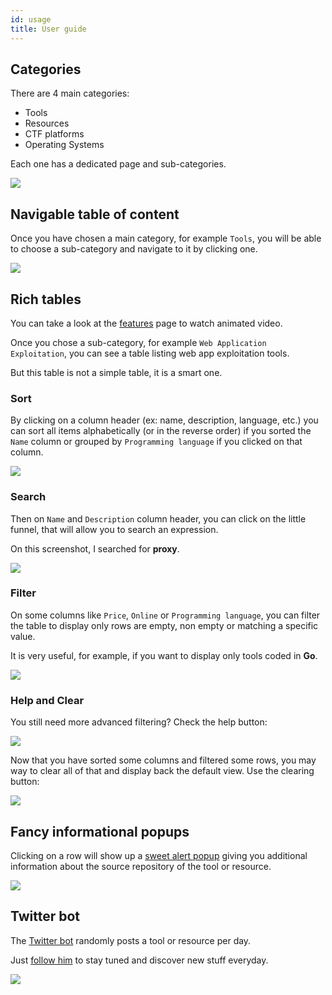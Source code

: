 ```yaml
---
id: usage
title: User guide
---
```

## Categories

There are 4 main categories:

-   Tools
-   Resources
-   CTF platforms
-   Operating Systems

Each one has a dedicated page and sub-categories.

![](https://i.imgur.com/dyy5o8e.png)

## Navigable table of content

Once you have chosen a main category, for example `Tools`, you will be able to choose a sub-category and navigate to it by clicking one.

![](https://i.imgur.com/SaEsud4.png)

## Rich tables

You can take a look at the [features](https://inventory.raw.pm/features.html#tables) page to watch animated video.

Once you chose a sub-category, for example `Web Application Exploitation`, you can see a table listing web app exploitation tools.

But this table is not a simple table, it is a smart one.

### Sort

By clicking on a column header (ex: name, description, language, etc.) you can sort all items alphabetically (or in the reverse order) if you sorted the `Name` column or grouped by `Programming language` if you clicked on that column.

![](https://i.imgur.com/skBmS45.png)

### Search

Then on `Name` and `Description` column header, you can click on the little funnel, that will allow you to search an expression.

On this screenshot, I searched for **proxy**.

![](https://i.imgur.com/v1QunXa.png)

### Filter

On some columns like `Price`, `Online` or `Programming language`, you can filter the table to display only rows are empty, non empty or matching a specific value.

It is very useful, for example, if you want to display only tools coded in **Go**.

![](https://i.imgur.com/V85WX73.png)

### Help and Clear

You still need more advanced filtering? Check the help button:

![](https://i.imgur.com/LBmfdpW.png)

Now that you have sorted some columns and filtered some rows, you may way to clear all of that and display back the default view. Use the clearing button:

![](https://i.imgur.com/OxL6oNu.png)

## Fancy informational popups

Clicking on a row will show up a [sweet alert popup](https://inventory.raw.pm/features.html#popups) giving you additional information about the source repository of the tool or resource.

![](https://i.imgur.com/4VrzELK.png)

## Twitter bot

The [Twitter bot](https://inventory.raw.pm/features.html#twitter-bot) randomly posts a tool or resource per day.

Just [follow him](https://twitter.com/RawsecBot) to stay tuned and discover new stuff everyday.

![](https://i.imgur.com/oTdddRp.png)

